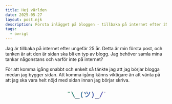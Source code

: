 ```yaml
---
title: Hej världen
date: 2025-05-27
layout: post.njk
description: Första inlägget på bloggen - tillbaka på internet efter 25 år
tags:
  - övrigt
---
```


Jag är tillbaka på internet efter ungefär 25 år. Detta är min första post, och tanken är att den är sidan ska bli en typ av blogg. Jag behöver samla mina tankar någonstans och varför inte på internet?

För att komma igång snabbt och enkelt så tänkte jag att jag börjar blogga medan jag bygger sidan. Att komma igång känns viktigare än att vänta på att jag ska vara helt nöjd med sidan innan jag börjar skriva.

<!-- Shrugging emote SVG -->
<center><svg width="120" height="40" viewBox="0 0 120 40" xmlns="http://www.w3.org/2000/svg">
  <defs>
    <linearGradient id="coolGradient" x1="0%" y1="0%" x2="100%" y2="0%">
      <stop offset="0%" style="stop-color:#22c55e;stop-opacity:1" />
      <stop offset="50%" style="stop-color:#3b82f6;stop-opacity:1" />
      <stop offset="100%" style="stop-color:#8b5cf6;stop-opacity:1" />
    </linearGradient>
  </defs>
  <text x="0" y="30" font-size="22" font-family="monospace" fill="url(#coolGradient)" stroke="#1e293b" stroke-width="0.5">¯\_(ツ)_/¯</text>
</svg></center>
